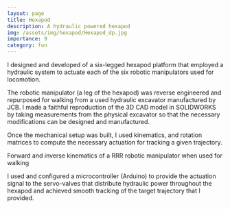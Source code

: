 ```yaml
---
layout: page
title: Hexapod
description: A hydraulic powered hexapod
img: /assets/img/hexapod/Hexapod_dp.jpg
importance: 9
category: fun
---
```


I designed and developed of a six-legged hexapod platform that employed a hydraulic system to actuate each of the six robotic manipulators used for locomotion. 

The robotic manipulator (a leg of the hexapod) was reverse engineered and repurposed for walking from a used hydraulic excavator manufactured by JCB. I made a faithful reproduction of the 3D CAD model in SOLIDWORKS by taking measurements from the physical excavator so that the necessary modifications can be designed and manufactured.

Once the mechanical setup was built, I used kinematics, and rotation matrices to compute the necessary actuation for tracking a given trajectory.

<div class="row">
    <div class="col-sm mt-3 mt-md-0">
        <img class="img-fluid rounded z-depth-1" src="{{ '/assets/img/hexapod/animation.gif' | relative_url }}" alt="" title="kinematics"/>
    </div>
</div>
<div class="caption">
    Forward and inverse kinematics of a RRR robotic manipulator when used for walking
</div>

I used and configured a microcontroller (Arduino) to provide the actuation signal to the servo-valves that distribute hydraulic power throughout the hexapod and achieved smooth tracking of the target trajectory that I provided.

<div class="row justify-content-sm-center">
    <div class="col-sm-8 mt-3 mt-md-0 equal-height-hexapod">
        <img class="img-fluid rounded z-depth-1" src="{{ '/assets/img/hexapod/test_rig.png' | relative_url }}" alt="" title="test rig"/>
    </div>
    <div class="col-sm-4 mt-3 mt-md-0 equal-height-hexapod">
        <img class="img-fluid rounded z-depth-1" src="{{ '/assets/img/hexapod/working_arm.gif' | relative_url }}" alt="" title="in action"/>
    </div>
</div>